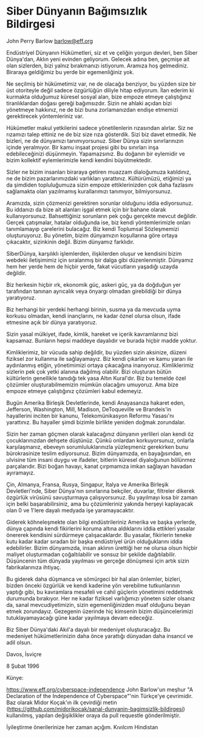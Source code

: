 # Siber Dünyanın Bağımsızlık Bildirgesi

John Perry Barlow <barlow@eff.org>

Endüstriyel Dünyanın Hükümetleri, siz et ve çeliğin yorgun devleri, ben Siber Dünya'dan, Aklın yeni evinden geliyorum. Gelecek adına ben, geçmişe ait olan sizlerden, bizi yalnız bırakmanızı istiyorum. Aramıza hoş gelmediniz. Biraraya geldiğimiz bu yerde bir egemenliğiniz yok.

Ne seçilmiş bir hükümetimiz var, ne de olacağa benziyor, bu yüzden size bir üst otoriteyle değil sadece özgürlüğün diliyle hitap ediyorum. İlan ederim ki kurmakta olduğumuz küresel sosyal alan, bize empoze etmeye çalıştığınız tiranlıklardan doğası gereği bağımsızdır. Sizin ne ahlaki açıdan bizi yönetmeye hakkınız, ne de bizi buna zorlamanızdan endişe etmemizi gerektirecek yöntemleriniz var.

Hükümetler makul yetkilerini sadece yönetilenlerin rızasından alırlar. Siz ne rızamızı talep ettiniz ne de biz size rıza gösterdik. Sizi biz davet etmedik. Ne bizleri, ne de dünyamızı tanımıyorsunuz. Siber Dünya sizin sınırlarınızın içinde yeralmıyor. Bir kamu inşaat projesi gibi bu sınırları inşa edebileceğinizi düşünmeyin. Yapamazsınız. Bu doğanın bir eylemidir ve bizim kollektif eylemlerimizle kendi kendini büyütmektedir.

Sizler ne bizim insanları biraraya getiren muazzam dialoğumuza katıldınız, ne de bizim pazarlarımızdaki varlıkları yarattınız. Kültürümüzü, etiğimizi ya da şimdiden topluluğumuza sizin empoze ettiklerinizden çok daha fazlasını sağlamakta olan yazılmamış kurallarımızı tanımıyor, bilmiyorsunuz. 

Aramızda, sizin çözmenizi gerektiren sorunlar olduğunu iddia ediyorsunuz. Bu iddanızı da bize ait alanları işgal etmek için bir bahane olarak kullanıyorsunuz. Bahsettiğiniz sorunların pek çoğu gerçekte mevcut değildir. Gerçek çatışmalar, hatalar olduğunda ise, biz kendi yöntemlerimizle onları tanımlamayıp çarelerini bulacağız. Biz kendi Toplumsal Sözleşmemizi oluşturuyoruz. Bu yönetim, bizim dünyamızın koşullarına göre ortaya çıkacaktır, sizinkinin değil. Bizim dünyamız farklıdır.

SiberDünya, karşılıklı işlemlerden, ilişkilerden oluşur ve kendisini bizim webdeki iletişimimiz için sıralanmış bir dalga gibi düzenlenmiştir.  Dünyamız hem her yerde hem de hiçbir yerde, fakat vücutların yaşadığı uzayda değildir.

Biz herkesin hiçbir ırk, ekonomik güç, askeri güç, ya da doğduğun yer tarafından tanınan ayrıcalık veya önyargı olmadan girebildiği bir dünya yaratıyoruz.

Biz herhangi bir yerdeki herhangi birinin, susma ya da mevcuda uyma korkusu olmadan, kendi inançlarını, ne kadar öznel olursa olsun, ifade etmesine açık bir dünya yaratıyoruz.

Sizin yasal mülkiyet, ifade, kimlik, hareket ve içerik kavramlarınız bizi kapsamaz. Bunların hepsi maddeye dayalıdır ve burada hiçbir madde yoktur.

Kimliklerimiz, bir vücuda sahip değildir, bu yüzden sizin aksinize, düzeni fiziksel zor kullanma ile sağlayamayız. Biz kendi çıkarları ve kamu yararı ile aydınlanmış etiğin, yönetimimizi ortaya çıkacağına inanıyoruz. Kimliklerimiz sizlerin pek çok yetki alanına dağılmış olabilir. Bizi  oluşturan bütün kültürlerin genellikle tanıdığı tek yasa Altın Kural'dır. Biz bu temelde özel çözümler oluşturabilmemizin mümkün olacağını umuyoruz. Ama bize empoze etmeye çalıştığınız çözümleri kabul edemeyiz.

Bugün Amerika Birleşik Devletlerinde, kendi Anayasanıza hakaret eden, Jefferson, Washington, Mill, Madison, DeToqueville ve Brandeis'in hayallerini inciten bir kanunu, Telekomünikasyon Reformu Yasası'nı yarattınız. Bu hayaller şimdi bizimle birlikte yeniden doğmak zorundalar.

Sizin her zaman göçmen olarak kalacağınız dünyanın yerlileri olan kendi öz çocuklarınızdan dehşete düştünüz. Çünkü onlardan korkuyorsunuz, onlarla karşılaşmanız, ebeveyn sorumluluklarınızla yüzleşmeniz gerekirken bunu bürokrasinize teslim ediyorsunuz. Bizim dünyamızda, en bayağısından, en ulvisine tüm insani duygu ve ifadeler, bitlerin küresel diyaloğunun bölünmez parçalarıdır. Bizi boğan havayı, kanat çırpmamıza imkan sağlayan havadan ayıramayız.

Çin, Almanya, Fransa, Rusya, Singapur, İtalya ve Amerika Birleşik Devletleri'nde,  Siber Dünya'nın sınırlarına bekçiler, duvarlar, filtreler dikerek özgürlük virüsünü savuşturmaya çalışıyorsunuz. Bu yayılmayı kısa bir zaman için belki başarabilirsiniz, ama bu çözümleriniz yakında herşeyi kaplayacak olan  0 ve 1'lere dayalı medyada işe yaramayacaktır.

Giderek köhneleşmekte olan bilgi endüstrileriniz Amerika ve başka yerlerde, dünya çapında kendi fikirlerini koruma altına aldıklarını iddia ettikleri yasalar önererek kendisini sürdürmeye çalışacaklardır. Bu yasalar, fikirlerin teneke kutu kadar kadar sıradan bir başka endüstriyel ürün olduğuklarını iddia edebilirler. Bizim dünyamızda, insan aklının ürettiği her ne olursa olsun hiçbir maliyet oluşturmadan çoğaltılabilir ve sonsuz bir şekilde dağıtılabilir. Düşüncenin tüm dünyada yayılması ve gerçeğe dönüşmesi için artık sizin fabrikalarınıza ihtiyaç.

Bu giderek daha düşmanca ve sömürgeci bir hal alan önlemler, bizleri, bizden önceki özgürlük ve kendi kaderine yön verebilme tutkunlarının yaptığı gibi, bu kavramlara mesafeli ve cahil güçlerin yönetimini reddetmek durumunda bırakıyor. Her ne kadar fiziksel varlığımızı yöneten sizler olsanız da, sanal mevcudiyetimizin, sizin egemenliğinizden muaf olduğunu beyan etmek zorundayız. Gezegenin üzerinde hiç kimsenin bizim düşüncelerimizi tutuklayamayacağı güne kadar yayılmaya devam edeceğiz. 

Biz Siber Dünya'daki Akıl'a dayalı bir medeniyet oluşturacağız. Bu medeniyet hükümetlerinizin daha önce yarattığı dünyadan daha insancıl ve adil olsun.

Davos, İsviçre

8 Şubat 1996


Künye: 

https://www.eff.org/cyberspace-independence
John Barlow'un meşhur "A Declaration of the Independence of Cyberspace"'nin Türkçe'ye çevrimidir.
Baz olarak Midor Koçak'ın ilk çevirdiği metin (https://github.com/midorikocak/sanal-dunyanin-bagimsizlik-bildirgesi) kullanılmış, yapılan değişiklikler oraya da pull requestle gönderilmiştir.

İyileştirme önerilerinize her zaman açığım.
Kıvılcım Hindistan
